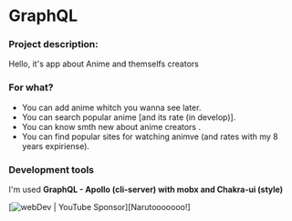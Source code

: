 #  GraphQL


### Project description:
Hello, it's app about Anime and themselfs creators

### For what?
- You can add anime whitch you wanna see later.
- You can search popular anime [and its rate (in develop)].
- You can know smth new about anime creators .
- You can find popular sites for watching animve (and rates with my 8 years expiriense).

### Development tools

I'm used **GraphQL - Apollo (cli-server) with mobx and Chakra-ui (style)**

[<img alt="webDev | YouTube Sponsor" src="https://encrypted-tbn0.gstatic.com/images?q=tbn:ANd9GcQ7a5agLnyRL6UilRFmR6dRGe2b2GbPxY5_QA&usqp=CAU" />][Narutooooooo!]
